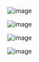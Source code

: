 ![image](https://github.com/nahid177/penguin_fashion_with_tailwind_/assets/119937428/3a4c326d-9c6e-4ca0-b4df-816363fd7542)

![image](https://github.com/nahid177/penguin_fashion_with_tailwind_/assets/119937428/1081e269-5ce2-4685-9ab5-3d719a7496ff)

![image](https://github.com/nahid177/penguin_fashion_with_tailwind_/assets/119937428/812b3511-fb3e-41db-9913-86bc64fd1947)

![image](https://github.com/nahid177/penguin_fashion_with_tailwind_/assets/119937428/0094cbd2-4423-4ae0-9cf7-fedb1d757aab)
